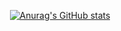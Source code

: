 <p align="center">
  <a href="https://github.com/anuraghazra/github-readme-stats">
    <img src="https://github-readme-stats.vercel.app/api?username=guilhermealcantara-cli&show_icons=true&theme=synthwave" alt="Anurag's GitHub stats">
  </a>
</p>
